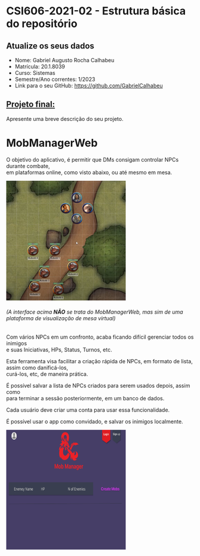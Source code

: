 # **CSI606-2021-02 - Estrutura básica do repositório**

## Atualize os seus dados

- Nome: Gabriel Augusto Rocha Calhabeu
- Matrícula: 20.1.8039
- Curso: Sistemas
- Semestre/Ano correntes: 1/2023
- Link para o seu GitHub: https://github.com/GabrielCalhabeu

## [Projeto final:](./Projeto/README.md)

Apresente uma breve descrição do seu projeto.
# MobManagerWeb

 O objetivo do aplicativo, é permitir que DMs consigam controlar NPCs durante combate,<br>em plataformas online, como visto abaixo, ou até mesmo em mesa. 


<p>
  <img src="https://github.com/GabrielCalhabeu/MobManagerWeb/blob/main/image.png" alt="exemplo" width=320 height=320>
</p>

###### _(A interface acima **NÃO** se trata do MobManagerWeb, mas sim de uma plataforma de visualização de mesa virtual)_

Com vários NPCs em um confronto, acaba ficando difícil gerenciar todos os inimigos<br>
e suas Iniciativas, HPs, Status, Turnos, etc.

Esta ferramenta visa facilitar a criação rápida de NPCs, em formato de lista, assim como danificá-los,<br>
curá-los, etc, de maneira prática.

É possível salvar a lista de NPCs criados para serem usados depois, assim como<br>
para terminar a sessão posteriormente, em um banco de dados.

Cada usuário deve criar uma conta para usar essa funcionalidade.

É possível usar o app como convidado, e salvar os inimigos localmente.

<p>
  <img src="https://github.com/GabrielCalhabeu/MobManagerWeb/blob/main/MobManagerGUI.png" alt="exemplo" width=320 height=320>
</p>



